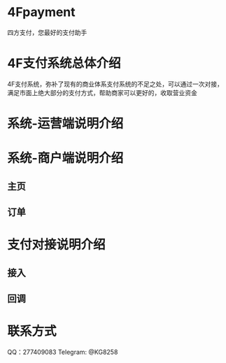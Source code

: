 # 4Fpayment
四方支付，您最好的支付助手

# 4F支付系统总体介绍
4F支付系统，弥补了现有的商业体系支付系统的不足之处，可以通过一次对接，满足市面上绝大部分的支付方式，帮助商家可以更好的，收取营业资金

# 系统-运营端说明介绍
## 


# 系统-商户端说明介绍
## 主页

## 订单


# 支付对接说明介绍

## 接入

## 回调


# 联系方式

QQ：277409083
Telegram: @KG8258
